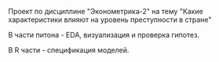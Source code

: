 Проект по дисциплине "Эконометрика-2" на тему "Какие характеристики влияют на уровень преступности в стране"

В части питона - EDA, визуализация и проверка гипотез.

В R части - спецификация моделей.
